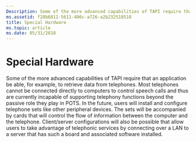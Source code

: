 ```yaml
---
Description: Some of the more advanced capabilities of TAPI require that an application be able, for example, to retrieve data from telephones.
ms.assetid: f28b6811-5611-406c-a726-a2b232518518
title: Special Hardware
ms.topic: article
ms.date: 05/31/2018
---
```


# Special Hardware

Some of the more advanced capabilities of TAPI require that an application be able, for example, to retrieve data from telephones. Most telephones cannot be connected directly to computers to control speech calls and thus are currently incapable of supporting telephony functions beyond the passive role they play in POTS. In the future, users will install and configure telephone sets like other peripheral devices. The sets will be accompanied by cards that will control the flow of information between the computer and the telephone. Client/server configurations will also be possible that allow users to take advantage of telephonic services by connecting over a LAN to a server that has such a board and associated software installed.

 

 



